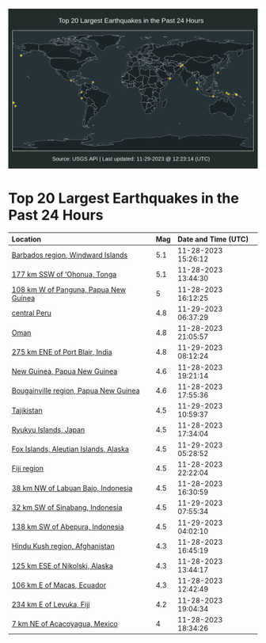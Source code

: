 ![Map](./map.png)

# Top 20 Largest Earthquakes in the Past 24 Hours

| Location | Mag | Date and Time (UTC) |
|:---|:---|:---|
| [Barbados region, Windward Islands](https://earthquake.usgs.gov/earthquakes/eventpage/us7000lebr) | 5.1 | 11-28-2023 15:26:12 |
| [177 km SSW of ‘Ohonua, Tonga](https://earthquake.usgs.gov/earthquakes/eventpage/us7000leb7) | 5.1 | 11-28-2023 13:44:30 |
| [108 km W of Panguna, Papua New Guinea](https://earthquake.usgs.gov/earthquakes/eventpage/us7000lec2) | 5 | 11-28-2023 16:12:25 |
| [central Peru](https://earthquake.usgs.gov/earthquakes/eventpage/us7000lehj) | 4.8 | 11-29-2023 06:37:29 |
| [Oman](https://earthquake.usgs.gov/earthquakes/eventpage/us7000leee) | 4.8 | 11-28-2023 21:05:57 |
| [275 km ENE of Port Blair, India](https://earthquake.usgs.gov/earthquakes/eventpage/us7000lei7) | 4.8 | 11-29-2023 08:12:24 |
| [New Guinea, Papua New Guinea](https://earthquake.usgs.gov/earthquakes/eventpage/us7000lecv) | 4.6 | 11-28-2023 19:21:14 |
| [Bougainville region, Papua New Guinea](https://earthquake.usgs.gov/earthquakes/eventpage/us7000lecg) | 4.6 | 11-28-2023 17:55:36 |
| [Tajikistan](https://earthquake.usgs.gov/earthquakes/eventpage/us7000leig) | 4.5 | 11-29-2023 10:59:37 |
| [Ryukyu Islands, Japan](https://earthquake.usgs.gov/earthquakes/eventpage/us7000lecc) | 4.5 | 11-28-2023 17:34:04 |
| [Fox Islands, Aleutian Islands, Alaska](https://earthquake.usgs.gov/earthquakes/eventpage/us7000lehb) | 4.5 | 11-29-2023 05:28:52 |
| [Fiji region](https://earthquake.usgs.gov/earthquakes/eventpage/us7000leer) | 4.5 | 11-28-2023 22:22:04 |
| [38 km NW of Labuan Bajo, Indonesia](https://earthquake.usgs.gov/earthquakes/eventpage/us7000lec4) | 4.5 | 11-28-2023 16:30:59 |
| [32 km SW of Sinabang, Indonesia](https://earthquake.usgs.gov/earthquakes/eventpage/us7000lei4) | 4.5 | 11-29-2023 07:55:34 |
| [138 km SW of Abepura, Indonesia](https://earthquake.usgs.gov/earthquakes/eventpage/us7000legr) | 4.5 | 11-29-2023 04:02:10 |
| [Hindu Kush region, Afghanistan](https://earthquake.usgs.gov/earthquakes/eventpage/us7000lec7) | 4.3 | 11-28-2023 16:45:19 |
| [125 km ESE of Nikolski, Alaska](https://earthquake.usgs.gov/earthquakes/eventpage/us7000leb9) | 4.3 | 11-28-2023 13:44:17 |
| [106 km E of Macas, Ecuador](https://earthquake.usgs.gov/earthquakes/eventpage/us7000leb0) | 4.3 | 11-28-2023 12:42:49 |
| [234 km E of Levuka, Fiji](https://earthquake.usgs.gov/earthquakes/eventpage/us7000lecr) | 4.2 | 11-28-2023 19:04:34 |
| [7 km NE of Acacoyagua, Mexico](https://earthquake.usgs.gov/earthquakes/eventpage/us7000lecp) | 4 | 11-28-2023 18:34:26 |
